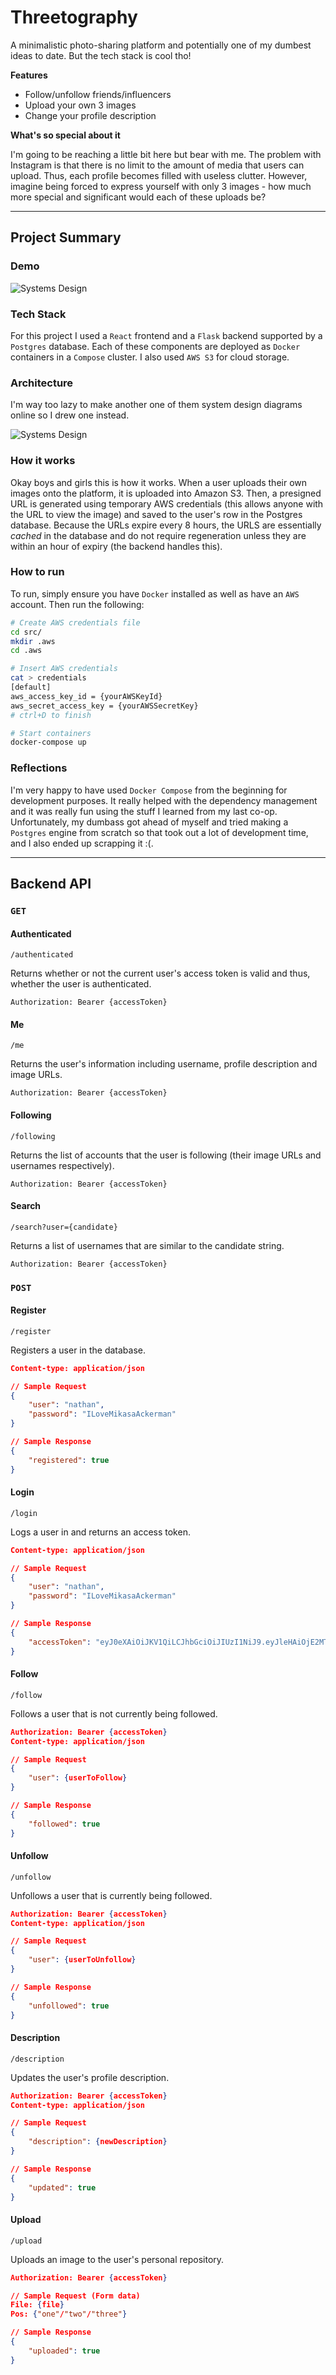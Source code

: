 # Threetography

A minimalistic photo-sharing platform and potentially one of my dumbest ideas to date. But the tech stack is cool tho!

**Features**

- Follow/unfollow friends/influencers
- Upload your own 3 images
- Change your profile description

**What's so special about it**

I'm going to be reaching a little bit here but bear with me. The problem with Instagram is that there is no limit to the amount of media that users can upload. Thus, each profile becomes filled with useless clutter. However, imagine being forced to express yourself with only 3 images - how much more special and significant would each of these uploads be?

---

## Project Summary

### Demo

![Systems Design](assets/demo.gif)

### Tech Stack

For this project I used a `React` frontend and a `Flask` backend supported by a `Postgres` database. Each of these components are deployed as `Docker` containers in a `Compose` cluster. I also used `AWS S3` for cloud storage.

### Architecture

I'm way too lazy to make another one of them system design diagrams online so I drew one instead.

![Systems Design](assets/3tography-systems-design.png)

### How it works

Okay boys and girls this is how it works. When a user uploads their own images onto the platform, it is uploaded into Amazon S3. Then, a presigned URL is generated using temporary AWS credentials (this allows anyone with the URL to view the image) and saved to the user's row in the Postgres database. Because the URLs expire every 8 hours, the URLS are essentially *cached* in the database and do not require regeneration unless they are within an hour of expiry (the backend handles this).

### How to run

To run, simply ensure you have `Docker` installed as well as have an `AWS` account. Then run the following:

```sh
# Create AWS credentials file
cd src/
mkdir .aws
cd .aws

# Insert AWS credentials
cat > credentials
[default]
aws_access_key_id = {yourAWSKeyId}
aws_secret_access_key = {yourAWSSecretKey}
# ctrl+D to finish

# Start containers
docker-compose up
```

### Reflections

I'm very happy to have used `Docker Compose` from the beginning for development purposes. It really helped with the dependency management and it was really fun using the stuff I learned from my last co-op. Unfortunately, my dumbass got ahead of myself and tried making a `Postgres` engine from scratch so that took out a lot of development time, and I also ended up scrapping it :(.

---

## Backend API

### `GET`

#### Authenticated

`/authenticated`

Returns whether or not the current user's access token is valid and thus, whether the user is authenticated.

```
Authorization: Bearer {accessToken}
```

#### Me

`/me`

Returns the user's information including username, profile description and image URLs.

```
Authorization: Bearer {accessToken}
```

#### Following

`/following`

Returns the list of accounts that the user is following (their image URLs and usernames respectively).

```
Authorization: Bearer {accessToken}
```

#### Search

`/search?user={candidate}`

Returns a list of usernames that are similar to the candidate string.

```
Authorization: Bearer {accessToken}
```

### `POST`

#### Register

`/register`

Registers a user in the database.

```json
Content-type: application/json

// Sample Request
{
    "user": "nathan",
    "password": "ILoveMikasaAckerman"
}

// Sample Response
{
    "registered": true
}
```

#### Login

`/login`

Logs a user in and returns an access token.

```json
Content-type: application/json

// Sample Request
{
    "user": "nathan",
    "password": "ILoveMikasaAckerman"
}

// Sample Response
{
    "accessToken": "eyJ0eXAiOiJKV1QiLCJhbGciOiJIUzI1NiJ9.eyJleHAiOjE2MTA4MzkyNjgsImlhdCI6MTYxMDgzMjA2OCwic3ViIjoibmF0ZSJ9.FAY6GzC098aSpky_bdToAxrQ9YBtuGwznAKV_B-F4mc"
}
```

#### Follow

`/follow`

Follows a user that is not currently being followed.

```json
Authorization: Bearer {accessToken}
Content-type: application/json

// Sample Request
{
    "user": {userToFollow}
}

// Sample Response
{
    "followed": true
}
```

#### Unfollow

`/unfollow`

Unfollows a user that is currently being followed.

```json
Authorization: Bearer {accessToken}
Content-type: application/json

// Sample Request
{
    "user": {userToUnfollow}
}

// Sample Response
{
    "unfollowed": true
}
```

#### Description

`/description`

Updates the user's profile description.

```json
Authorization: Bearer {accessToken}
Content-type: application/json

// Sample Request
{
    "description": {newDescription}
}

// Sample Response
{
    "updated": true
}
```

#### Upload

`/upload`

Uploads an image to the user's personal repository.

```json
Authorization: Bearer {accessToken}

// Sample Request (Form data)
File: {file}
Pos: {"one"/"two"/"three"}

// Sample Response
{
    "uploaded": true
}
```

